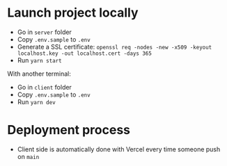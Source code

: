 # Launch project locally

- Go in `server` folder
- Copy `.env.sample` to `.env`
- Generate a SSL certificate: `openssl req -nodes -new -x509 -keyout localhost.key -out localhost.cert -days 365`
- Run `yarn start`

With another terminal:
- Go in `client` folder
- Copy `.env.sample` to `.env`
- Run `yarn dev`

# Deployment process

- Client side is automatically done with Vercel every time someone push on `main`
